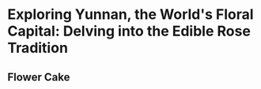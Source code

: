 # Exploring Yunnan, the World's Floral Capital: Delving into the Edible Rose Tradition

## Flower Cake

